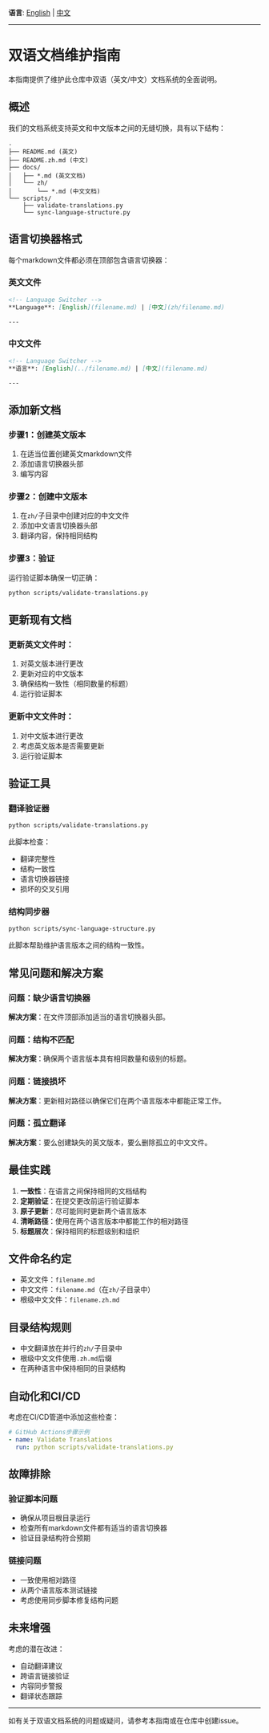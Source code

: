 <!-- Language Switcher -->
**语言**: [English](../MAINTENANCE.md) | [中文](MAINTENANCE.md)

---

# 双语文档维护指南

本指南提供了维护此仓库中双语（英文/中文）文档系统的全面说明。

## 概述

我们的文档系统支持英文和中文版本之间的无缝切换，具有以下结构：

```
.
├── README.md (英文)
├── README.zh.md (中文)
├── docs/
│   ├── *.md (英文文档)
│   └── zh/
│       └── *.md (中文文档)
└── scripts/
    ├── validate-translations.py
    └── sync-language-structure.py
```

## 语言切换器格式

每个markdown文件都必须在顶部包含语言切换器：

### 英文文件
```markdown
<!-- Language Switcher -->
**Language**: [English](filename.md) | [中文](zh/filename.md)

---
```

### 中文文件
```markdown
<!-- Language Switcher -->
**语言**: [English](../filename.md) | [中文](filename.md)

---
```

## 添加新文档

### 步骤1：创建英文版本
1. 在适当位置创建英文markdown文件
2. 添加语言切换器头部
3. 编写内容

### 步骤2：创建中文版本
1. 在`zh/`子目录中创建对应的中文文件
2. 添加中文语言切换器头部
3. 翻译内容，保持相同结构

### 步骤3：验证
运行验证脚本确保一切正确：
```bash
python scripts/validate-translations.py
```

## 更新现有文档

### 更新英文文件时：
1. 对英文版本进行更改
2. 更新对应的中文版本
3. 确保结构一致性（相同数量的标题）
4. 运行验证脚本

### 更新中文文件时：
1. 对中文版本进行更改
2. 考虑英文版本是否需要更新
3. 运行验证脚本

## 验证工具

### 翻译验证器
```bash
python scripts/validate-translations.py
```

此脚本检查：
- 翻译完整性
- 结构一致性
- 语言切换器链接
- 损坏的交叉引用

### 结构同步器
```bash
python scripts/sync-language-structure.py
```

此脚本帮助维护语言版本之间的结构一致性。

## 常见问题和解决方案

### 问题：缺少语言切换器
**解决方案**：在文件顶部添加适当的语言切换器头部。

### 问题：结构不匹配
**解决方案**：确保两个语言版本具有相同数量和级别的标题。

### 问题：链接损坏
**解决方案**：更新相对路径以确保它们在两个语言版本中都能正常工作。

### 问题：孤立翻译
**解决方案**：要么创建缺失的英文版本，要么删除孤立的中文文件。

## 最佳实践

1. **一致性**：在语言之间保持相同的文档结构
2. **定期验证**：在提交更改前运行验证脚本
3. **原子更新**：尽可能同时更新两个语言版本
4. **清晰路径**：使用在两个语言版本中都能工作的相对路径
5. **标题层次**：保持相同的标题级别和组织

## 文件命名约定

- 英文文件：`filename.md`
- 中文文件：`filename.md`（在`zh/`子目录中）
- 根级中文文件：`filename.zh.md`

## 目录结构规则

- 中文翻译放在并行的`zh/`子目录中
- 根级中文文件使用`.zh.md`后缀
- 在两种语言中保持相同的目录结构

## 自动化和CI/CD

考虑在CI/CD管道中添加这些检查：

```yaml
# GitHub Actions步骤示例
- name: Validate Translations
  run: python scripts/validate-translations.py
```

## 故障排除

### 验证脚本问题
- 确保从项目根目录运行
- 检查所有markdown文件都有适当的语言切换器
- 验证目录结构符合预期

### 链接问题
- 一致使用相对路径
- 从两个语言版本测试链接
- 考虑使用同步脚本修复结构问题

## 未来增强

考虑的潜在改进：
- 自动翻译建议
- 跨语言链接验证
- 内容同步警报
- 翻译状态跟踪

---

如有关于双语文档系统的问题或疑问，请参考本指南或在仓库中创建issue。